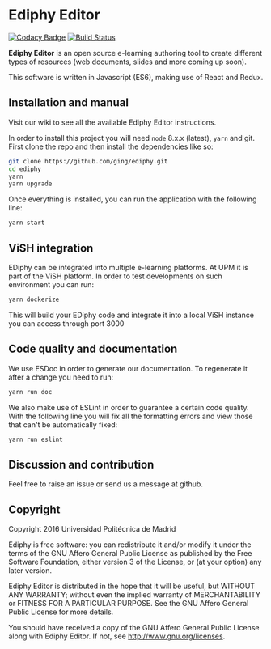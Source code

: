 # Ediphy Editor
[![Codacy Badge](https://api.codacy.com/project/badge/Grade/0264bdcdcdae4a198b59a57ca82168fa)](https://app.codacy.com/app/sonsoleslp/ediphy?utm_source=github.com&utm_medium=referral&utm_content=ging/ediphy&utm_campaign=Badge_Grade_Dashboard)
[![Build Status](https://travis-ci.org/ging/ediphy.svg?branch=master)](https://travis-ci.org/ging/ediphy)

**Ediphy Editor** is an open source e-learning authoring tool to create different types of resources (web documents, slides and more coming up soon).

This software is written in Javascript (ES6), making use of React and Redux.

## Installation and manual

Visit our wiki to see all the available Ediphy Editor instructions.

In order to install this project you will need `node` 8.x.x (latest), `yarn` and git.
First clone the repo and then install the dependencies like so:

```bash
git clone https://github.com/ging/ediphy.git
cd ediphy
yarn
yarn upgrade

```
Once everything is installed, you can run the application with the following line:

```bash
yarn start
```

## ViSH integration

EDiphy can be integrated into multiple e-learning platforms. At UPM it is part of the ViSH platform. In order to test developments on such environment you can run:

```bash
yarn dockerize
```

This will build your EDiphy code and integrate it into a local ViSH instance you can access through port 3000

## Code quality and documentation

We use ESDoc in order to generate our documentation.
To regenerate it after a change you need to run:

```bash
yarn run doc
```
We also make use of ESLint in order to guarantee a certain code quality. With the following line you will fix all the formatting errors and view those that can't be automatically fixed:

```bash
yarn run eslint
```

## Discussion and contribution

Feel free to raise an issue or send us a message at github.

## Copyright

Copyright 2016 Universidad Politécnica de Madrid

Ediphy is free software: you can redistribute it and/or modify it under the terms of the GNU Affero General Public License as published by the Free Software Foundation, either version 3 of the License, or (at your option) any later version.

Ediphy Editor is distributed in the hope that it will be useful, but WITHOUT ANY WARRANTY; without even the implied warranty of MERCHANTABILITY or FITNESS FOR A PARTICULAR PURPOSE. See the GNU Affero General Public License for more details.

You should have received a copy of the GNU Affero General Public License along with Ediphy Editor. If not, see <http://www.gnu.org/licenses>.
